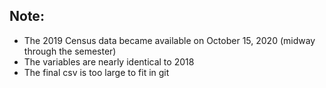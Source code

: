 ## Note:
- The 2019 Census data became available on October 15, 2020 (midway through the semester)
- The variables are nearly identical to 2018
- The final csv is too large to fit in git
